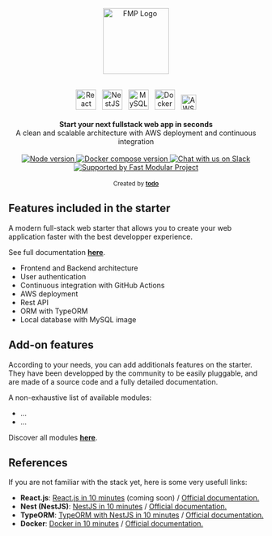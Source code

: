 <p align="center">
  <a href="https://fast-modular-project.com/" target="_blank">
    <img src="./fmp.png" height="130px" alt="FMP Logo"/>
  </a>
</p>

<br />

<div align="center">
  <img src="https://fast-modular-project.com/assets/imgs/technologies/reactjs.png" height="40px" alt="React"/>&nbsp;&nbsp;
  <img src="https://fast-modular-project.com/assets/imgs/technologies/nestjs.svg" height="40px" alt="NestJS"/>&nbsp;&nbsp;
  <img src="https://fast-modular-project.com/assets/imgs/technologies/mysql.png" height="40px" alt="MySQL"/>&nbsp;&nbsp;
  <img src="https://fast-modular-project.com/assets/imgs/technologies/docker.png" height="40px" alt="Docker"/>&nbsp;&nbsp;
  <img src="https://fast-modular-project.com/assets/imgs/technologies/aws.png" height="30px" alt="AWS"/>
</div>

<br />

<div align="center"><strong>Start your next fullstack web app in seconds</strong></div>
<div align="center">A clean and scalable architecture with AWS deployment and continuous integration</div>

<br />

<!-- Badges -->
<div align="center">
  <!-- Node version -->
  <a href="https://github.com/Fast-Modular-Project/starter-reactjs-nestjs-mysql/blob/master/frontend/Dockerfile#L1">
    <img src="https://img.shields.io/badge/node%20version-13.7.0-brightgreen?logo=node.js" alt="Node version" />
  </a>
  
  <!-- Docker compose -->
  <a href="https://github.com/Fast-Modular-Project/starter-reactjs-nestjs-mysql/blob/master/docker-compose.yml#L1">
    <img src="https://img.shields.io/badge/docker%20compose-3.7-ff69b4?logo=docker" alt="Docker compose version" />
  </a>
  
  <a href="https://join.slack.com/t/fast-modular-project/shared_invite/zt-o4xbnp6b-QWVWS8VUBTaurVU1g~9rIw">
    <img 
    alt="Chat with us on Slack" src="https://img.shields.io/badge/join%20the%20community-on%20slack-blue?logo=slack"/>
  </a>
  <a href="https://fast-modular-project.com">
    <img alt="Supported by Fast Modular Project" src="https://img.shields.io/badge/supported%20by-Fast%20Modular%20Project-ed422e" />
  </a>
</div>

<br />

<div align="center">
  <sub>Created by <strong><a href="https://todo.com">todo</a></strong></sub>
</div>

## Features included in the starter

A modern full-stack web starter that allows you to create your web application faster with the best developper experience. 

See full documentation <strong>[here](https://fast-modular-project.com/starters/your-starter-slug)</strong>.


- Frontend and Backend architecture
- User authentication
- Continuous integration with GitHub Actions
- AWS deployment
- Rest API
- ORM with TypeORM
- Local database with MySQL image


## Add-on features

According to your needs, you can add additionals features on the starter. <br />
They have been developped by the community to be easily pluggable, and are made of a source code and a fully detailed documentation.

A non-exhaustive list of available modules:
- ...
- ...

Discover all modules <strong>[here](https://fast-modular-project.com/modules?starter=your-starter-slug)</strong>.

## References

If you are not familiar with the stack yet, here is some very usefull links:

- **React.js**: [React.js in 10 minutes](https://blog.fast-modular-project.com) (coming soon) / [Official documentation.](https://fr.reactjs.org/) 
- **Nest (NestJS)**: [NestJS in 10 minutes](https://blog.fast-modular-project.com/nestjs-in-10-minutes) / [Official documentation.](https://nestjs.com/) 
- **TypeORM**: [TypeORM with NestJS in 10 minutes](https://blog.fast-modular-project.com/typeorm-with-nestjs-in-10-minutes) / [Official documentation.](https://nestjs.com/) 
- **Docker**: [Docker in 10 minutes](https://blog.fast-modular-project.com/docker-in-10-minutes) / [Official documentation.](https://www.docker.com/)